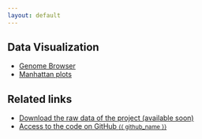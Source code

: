 ```yaml
---
layout: default
---
```


<!-- PICTURE HERE -->

## Data Visualization
- <a class="page-link" href="https://ladyson1806.github.io/piQTL/genome_browser">Genome Browser</a>              
- <a class="page-link" href="https://ladyson1806.github.io/piQTL/manhattan">Manhattan plots</a> 

## Related links
- <a href="{{ site.bioproject_url }}">Download the raw data of the project (available soon)</a>
- <a href="{{ site.github.repository_url }}">Access to the code on GitHub <small>{{ github_name }}</small></a>